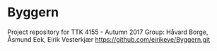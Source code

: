 # Byggern

Project repository for TTK 4155 - Autumn 2017
Group: Håvard Borge, 
Åsmund Eek, Eirik Vesterkjær
https://github.com/eirikeve/Byggern.git
